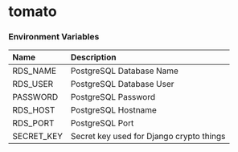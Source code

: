 # tomato
###  Environment Variables
| Name | Description |
| :--- | :---------- |
| RDS_NAME | PostgreSQL Database Name |
| RDS_USER | PostgreSQL Database User |
| PASSWORD | PostgreSQL Password |
| RDS_HOST | PostgreSQL Hostname |
| RDS_PORT | PostgreSQL Port |
| SECRET_KEY | Secret key used for Django crypto things |
